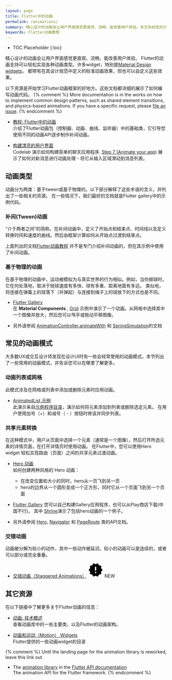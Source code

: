 ```yaml
---
layout: page
title: Flutter中的动画
permalink: /animations/
summary: 精心设计的动画会让用户界面感觉更直观、流畅，能改善用户体验。本文系统性的介绍了Flutter中各种类型的动画。
keywords: Flutter动画教程
---
```


* TOC Placeholder
{:toc}

精心设计的动画会让用户界面感觉更直观、流畅，能改善用户体验。
Flutter的动画支持可以轻松实现各种动画类型。许多widget，特别是[Material Design widgets](https://flutter.io/widgets/material/)，
都带有在其设计规范中定义的标准动画效果，但也可以自定义这些效果。

以下资源是开始学习Flutter动画框架的好地方。这些文档都详细的展示了如何编写动画代码。
{% comment %}
More documentation is in the works on how to implement common design
patterns, such as shared element transitions,
and physics-based animations.
If you have a specific request, please
[file an issue](https://github.com/flutter/flutter/issues).
{% endcomment %}

* [教程: Flutter中的动画](/tutorials/animation/)<br>
介绍了Flutter动画包（控制器、动画、曲线、监听器）中的基础类，它引导您使用不同的动画API逐步制作补间动画。

* [构建漂亮的用户界面](https://codelabs.developers.google.com/codelabs/flutter/index.html#0)<br>
Codelab 演示如何构建简单的聊天应用程序. [Step 7 (Animate
your app)](https://codelabs.developers.google.com/codelabs/flutter/index.html#6)
展示了如何对新消息进行动画处理 - 将它从输入区域滑动到消息列表。

## 动画类型


动画分为两类：基于tween或基于物理的。以下部分解释了这些术语的含义，并列出了一些相关的资源。
在一些情况下，我们最好的文档就是Flutter gallery中的示例代码。

### 补间(Tween)动画

“介于两者之间”的简称。在补间动画中，定义了开始点和结束点、时间线以及定义转换时间和速度的曲线。然后由框架计算如何从开始点过渡到结束点。

上面列出的文档[Flutter动画教程](/tutorials/animation/) 并不是专门介绍补间动画的，但在其示例中使用了补间动画。

### 基于物理的动画

在基于物理的动画中，运动被模拟为与真实世界的行为相似。例如，当你掷球时，它在何处落地，取决于抛球速度有多快、球有多重、距离地面有多远。
类似地，将连接在弹簧上的球落下（并弹起）与连接到绳子上的球放下的方式也是不同。

* [Flutter Gallery](https://github.com/flutter/flutter/tree/master/examples/flutter_gallery)<br>
在 **Material Components** ,
[Grid](https://github.com/flutter/flutter/blob/master/examples/flutter_gallery/lib/demo/material/grid_list_demo.dart)
示例中演示了一个动画。从网格中选择其中一个图像并放大，然后您可以甩手或拖动平移图像。

* 另外请参阅
[AnimationController.animateWith](https://docs.flutter.io/flutter/animation/AnimationController/animateWith.html) 和
[SpringSimulation](https://docs.flutter.io/flutter/physics/SpringSimulation-class.html)的文档

## 常见的动画模式

大多数UX或交互设计师发现在设计UI时有一些会经常使用的动画模式。本节列出了一些常用的动画模式，并告诉您可以在哪里了解更多。

### 动画列表或网格

此模式涉及在网格或列表中添加或删除元素时应用动画。

* [AnimatedList 示例](/catalog/samples/animated-list/)<br>
此演示来自[示例程序目录](/catalog/samples)，演示如何将元素添加到列表或删除选定元素。
在用户使用加号（+）和减号（ - ）按钮时修该并同步列表。

### 共享元素转换

在这种模式中，用户从页面中选择一个元素（通常是一个图像），然后打开所选元素的详情页面，在打开详情页时使用动画。
在Flutter中，您可以使用Hero widget 轻松实现路由（页面）之间的共享元素过渡动画。

* [Hero 动画](/animations/hero-animations/)<br>
如何创建两种风格的 Hero 动画：
  * 在改变位置和大小的同时，hero从一页飞到另一页
  * hero的边界从一个圆形变成一个正方形，同时它从一个页面飞到另一个页面

* [Flutter Gallery](https://github.com/flutter/flutter/tree/master/examples/flutter_gallery)
您可以自己构建Gallery应用程序，也可以从Play商店下载(中国不行)。
其中 [Shrine](https://github.com/flutter/flutter/blob/master/examples/flutter_gallery/lib/demo/shrine_demo.dart)演示了包括hero动画的一个例子。

* 另外请参阅
[Hero,](https://docs.flutter.io/flutter/widgets/Hero-class.html)
[Navigator](https://docs.flutter.io/flutter/widgets/Navigator-class.html) 和
[PageRoute](https://docs.flutter.io/flutter/widgets/PageRoute-class.html)
类的API文档。

### 交错动画

动画被分解为较小的动作，其中一些动作被延迟。较小的动画可以是连续的，或者可以部分或完全重叠。

* [交错动画（Staggered Animations）](/animations/staggered-animations/) <img src="/images/ic_new_releases_black_24px.svg" alt="this doc is new!"> NEW<br>

## 其它资源

在以下链接中了解更多关于Flutter动画的信息：

* [动画: 技术概述](/animations/overview.html)<br>
查看动画库中的一些主要类，以及Flutter的动画架构。

* [动画和运动（Motion） Widgets](/widgets/animation/)<br>
Flutter提供的一些动画widget的目录

{% comment %}
Until the landing page for the animation library is reworked, leave this
link out.
* The [animation
library](https://docs.flutter.io/flutter/animation/animation-library.html)
in the [Flutter API documentation](https://docs.flutter.io/)<br>
The animation API for the Flutter framework.
{% endcomment %}




